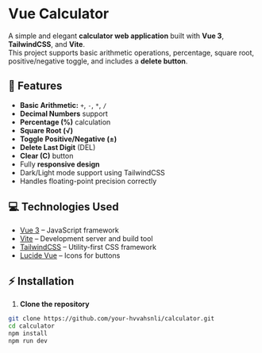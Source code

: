 # Vue Calculator

A simple and elegant **calculator web application** built with **Vue 3**, **TailwindCSS**, and **Vite**.  
This project supports basic arithmetic operations, percentage, square root, positive/negative toggle, and includes a **delete button**.

## 🚀 Features

- **Basic Arithmetic:** `+`, `-`, `*`, `/`
- **Decimal Numbers** support
- **Percentage (%)** calculation
- **Square Root (√)**
- **Toggle Positive/Negative (±)**
- **Delete Last Digit** (DEL)
- **Clear (C)** button
- Fully **responsive design**
- Dark/Light mode support using TailwindCSS
- Handles floating-point precision correctly


## 💻 Technologies Used

- [Vue 3](https://vuejs.org/) – JavaScript framework  
- [Vite](https://vitejs.dev/) – Development server and build tool  
- [TailwindCSS](https://tailwindcss.com/) – Utility-first CSS framework  
- [Lucide Vue](https://lucide.dev/) – Icons for buttons  



## ⚡ Installation

1. **Clone the repository**
```bash
git clone https://github.com/your-hvvahsnli/calculator.git
cd calculator
npm install 
npm run dev

